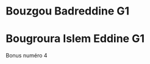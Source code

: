 # Bouzgou Badreddine                    G1
# Bougroura Islem Eddine                G1

Bonus numéro 4
